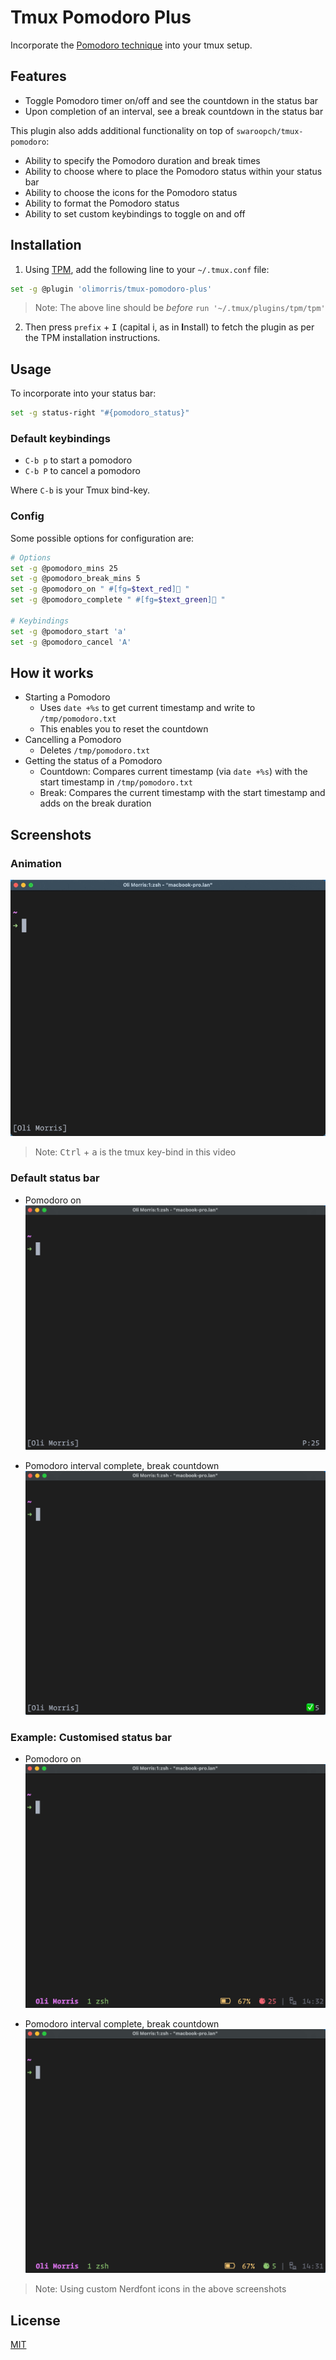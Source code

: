 # Tmux Pomodoro Plus
Incorporate the [Pomodoro technique](https://en.wikipedia.org/wiki/Pomodoro_Technique) into your tmux setup.

## Features
- Toggle Pomodoro timer on/off and see the countdown in the status bar
- Upon completion of an interval, see a break countdown in the status bar

This plugin also adds additional functionality on top of `swaroopch/tmux-pomodoro`:
- Ability to specify the Pomodoro duration and break times
- Ability to choose where to place the Pomodoro status within your status bar
- Ability to choose the icons for the Pomodoro status
- Ability to format the Pomodoro status
- Ability to set custom keybindings to toggle on and off

## Installation

1. Using [TPM](https://github.com/tmux-plugins/tpm), add the following line to your `~/.tmux.conf` file:

```bash
set -g @plugin 'olimorris/tmux-pomodoro-plus'
```

> Note: The above line should be *before* `run '~/.tmux/plugins/tpm/tpm'`

2. Then press `prefix` + <kbd>I</kbd> (capital i, as in **I**nstall) to fetch the plugin as per the TPM installation instructions.

## Usage

To incorporate into your status bar:

```bash
set -g status-right "#{pomodoro_status}"
```

### Default keybindings
- `C-b p` to start a pomodoro
- `C-b P` to cancel a pomodoro

Where `C-b` is your Tmux bind-key.

### Config
Some possible options for configuration are:

```bash
# Options
set -g @pomodoro_mins 25
set -g @pomodoro_break_mins 5
set -g @pomodoro_on " #[fg=$text_red]🍅 "
set -g @pomodoro_complete " #[fg=$text_green]🍅 "

# Keybindings
set -g @pomodoro_start 'a'
set -g @pomodoro_cancel 'A'
```

## How it works
- Starting a Pomodoro
    - Uses `date +%s` to get current timestamp and write to `/tmp/pomodoro.txt`
    - This enables you to reset the countdown
- Cancelling a Pomodoro
    - Deletes `/tmp/pomodoro.txt`
- Getting the status of a Pomodoro
    - Countdown: Compares current timestamp (via `date +%s`) with the start timestamp in `/tmp/pomodoro.txt`
    - Break: Compares the current timestamp with the start timestamp and adds on the break duration

## Screenshots

### Animation
![Plugin animation](screenshots/pomodoro.gif "Plugin animation")
> Note: <kbd>Ctrl</kbd> + <kbd>a</kbd> is the tmux key-bind in this video

### Default status bar
- Pomodoro on
![Pomodoro on](screenshots/pomodoro_on.png "Pomodoro on")

- Pomodoro interval complete, break countdown
![Pomodoro break](screenshots/pomodoro_break.png "Pomodoro break")

### Example: Customised status bar
- Pomodoro on
![Pomodoro on](screenshots/pomodoro_on_custom.png "Pomodoro on")

- Pomodoro interval complete, break countdown
![Pomodoro break](screenshots/pomodoro_break_custom.png "Pomodoro break")

> Note: Using custom Nerdfont icons in the above screenshots

## License
[MIT](https://github.com/olimorris/tmux-pomodoro-plus/blob/master/LICENSE.md)
